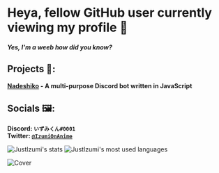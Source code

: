 # Heya, fellow GitHub user currently viewing my profile 👋
#### _Yes, I'm a weeb how did you know?_


## Projects 🔧:
   **[Nadeshiko](https://github.com/JustIzumi/Nadeshiko/) - A multi-purpose Discord bot written in JavaScript**  
 
   
## Socials 🖼:
   **Discord: `いずみくん#0001`**                                                                                                                                                   
   **Twitter: [`@IzumiOnAnime`](https://twitter.com/IzumiOnAnime)**

<img alt="JustIzumi's stats" src="https://github-readme-stats.vercel.app/api?username=JustIzumi&show_icons=true&theme=midnight-purple">
<img alt="JustIzumi's most used languages" src="https://github-readme-stats.vercel.app/api/top-langs/?username=JustIzumi&layout=compact&theme=midnight-purple">

![Cover](https://i.imgur.com/KsbkbLo.jpg)                                                                                                                                                                                                                                                                                                                               
